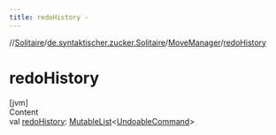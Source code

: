 ```yaml
---
title: redoHistory -
---
```

//[Solitaire](../../index.md)/[de.syntaktischer.zucker.Solitaire](../index.md)/[MoveManager](index.md)/[redoHistory](redo-history.md)



# redoHistory  
[jvm]  
Content  
val [redoHistory](redo-history.md): [MutableList](https://kotlinlang.org/api/latest/jvm/stdlib/kotlin.collections/-mutable-list/index.html)<[UndoableCommand](../-undoable-command/index.md)>  



